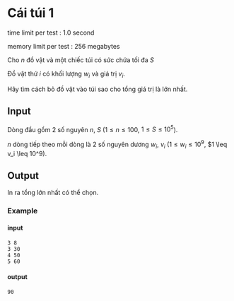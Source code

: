 # Cái túi 1
time limit per test : 1.0 second

memory limit per test : 256 megabytes

Cho $n$ đồ vật và một chiếc túi có sức chứa tối đa $S$

Đồ vật thứ $i$ có khối lượng $w_i$ và giá trị $v_i$.

Hãy tìm cách bỏ đồ vật vào túi sao cho tổng giá trị là lớn nhất.

## Input
Dòng đầu gồm $2$ số nguyên $n$, $S$ ($1 \leq n \leq 100$, $1 \leq S \leq 10^5$).

$n$ dòng tiếp theo mỗi dòng là $2$ số nguyên dương $w_i$, $v_i$ ($1 \leq w_i \leq 10^9$, $1 \leq v_i \leq 10^9).

## Output
In ra tổng lớn nhất có thể chọn.
### Example
#### input
```
3 8
3 30
4 50
5 60
```

#### output
```
90
```
